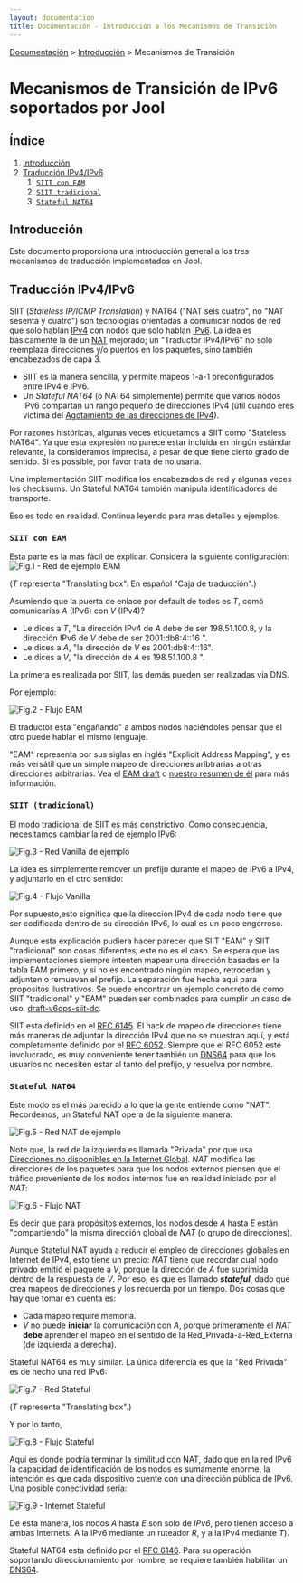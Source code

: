```yaml
---
layout: documentation
title: Documentación - Introducción a los Mecanismos de Transición
---
```


[Documentación](esp-doc-index.html) > [Introducción](esp-doc-index.html#introduccion) > Mecanismos de Transición

# Mecanismos de Transición de IPv6 soportados por Jool

## Índice

1. [Introducción](#introduccion)
2. [Traducción IPv4/IPv6](#traudccion-ipv4ipv6)
	1. [`SIIT con EAM`](#siit-con-eam)
    2. [`SIIT tradicional`](#siit-tradicional)
    3. [`Stateful NAT64`](#stateful-nat64)
    
## Introducción
 Este documento proporciona una introducción general a los tres mecanismos de traducción implementados en Jool.
 
## Traducción IPv4/IPv6
 
 SIIT (_Stateless IP/ICMP Translation_) y NAT64 ("NAT seis cuatro", no "NAT sesenta y cuatro") son tecnologías orientadas a comunicar nodos de red que solo hablan [IPv4](http://es.wikipedia.org/wiki/IPv4) con nodos que solo hablan [IPv6](http://es.wikipedia.org/wiki/IPv6).
 La idea es básicamente la de un [NAT](http://es.wikipedia.org/wiki/Traducci%C3%B3n_de_direcciones_de_red) mejorado; un "Traductor IPv4/IPv6" no solo reemplaza direcciones y/o puertos en los paquetes, sino también encabezados de capa 3.
 
 - SIIT es la manera sencilla, y permite mapeos 1-a-1 preconfigurados entre IPv4 e IPv6.
 - Un _Stateful NAT64_ (o NAT64 simplemente) permite que varios nodos IPv6 compartan un rango pequeño de direcciones IPv4 (útil cuando eres victima del [Agotamiento de las direcciones de IPv4](http://es.wikipedia.org/wiki/Agotamiento_de_las_direcciones_IPv4)).
 
 Por razones históricas, algunas veces etiquetamos a SIIT como "Stateless NAT64". Ya que esta expresión no parece estar incluida en ningún estándar relevante, la consideramos imprecisa, a pesar de que tiene cierto grado de sentido. Si es possible, por favor trata de no usarla.
 
Una implementación SIIT modifica los encabezados de red y algunas veces los checksums. Un Stateful NAT64 también manipula identificadores de transporte.

Eso es todo en realidad. Continua leyendo para mas detalles y ejemplos.

### `SIIT con EAM`

Esta parte es la mas fácil de explicar. Considera la siguiente configuración:
![Fig.1 - Red de ejemplo EAM](images/network/eam.svg)

(_T_ representa "Translating box". En español "Caja de traducción".)

Asumiendo que la puerta de enlace por default de todos es _T_, comó comunicarías _A_ (IPv6) con _V_ (IPv4)?

- Le dices a _T_, "La dirección IPv4 de _A_ debe de ser 198.51.100.8, y la dirección IPv6 de _V_ debe de ser 2001:db8:4::16 ".
- Le dices a _A_, "la dirección de _V_ es 2001:db8:4::16".
- Le dices a _V_, "la dirección de _A_ es 198.51.100.8 ".

La primera es realizada por SIIT, las demás pueden ser realizadas vía DNS.

Por ejemplo:

![Fig.2 - Flujo EAM](images/flow/eam.svg)

El traductor esta "engañando" a ambos nodos haciéndoles pensar que el otro puede hablar el mismo lenguaje.

"EAM" representa por sus siglas en inglés "Explicit Address Mapping", y es más versátil que un simple mapeo de direcciones aribtrarias a otras direcciones arbitrarias. Vea el [EAM draft](https://tools.ietf.org/html/draft-anderson-v6ops-siit-eam-02) o [nuestro resumen de él](esp-misc-eamt.html) para más información.

### `SIIT (tradicional)`

El modo tradicional de SIIT es más constrictivo. Como consecuencia, necesitamos cambiar la red de ejemplo IPv6:

![Fig.3 - Red Vanilla de ejemplo](images/network/vanilla.svg)

La idea es simplemente remover un prefijo durante el mapeo de IPv6 a IPv4, y adjuntarlo en el otro sentido:

![Fig.4 - Flujo Vanilla](images/flow/vanilla.svg)

Por supuesto,esto significa que la dirección IPv4 de cada nodo tiene que ser codificada dentro de su dirección IPv6, lo cual es un poco engorroso.

Aunque esta explicación pudiera hacer parecer que  SIIT "EAM" y SIIT "tradicional" son cosas diferentes, este no es el caso. Se espera que las implementaciones siempre intenten mapear una dirección basadas en la tabla EAM primero, y si no es encontrado ningún mapeo, retrocedan y adjunten o remuevan el prefijo. La separación fue hecha aqui para propositos ilustrativos. Se puede encontrar un ejemplo concreto de como SIIT "tradicional" y "EAM" pueden ser combinados para cumplir un caso de uso. [draft-v6ops-siit-dc](http://tools.ietf.org/html/draft-ietf-v6ops-siit-dc-00).

SIIT esta definido en el [RFC 6145](http://tools.ietf.org/html/rfc6145). El hack de mapeo de direcciones tiene más maneras de adjuntar la dirección IPv4 que no se muestran aquí, y está completamente definido por el [RFC 6052](http://tools.ietf.org/html/rfc6052). Siempre que el RFC 6052 esté involucrado, es muy conveniente tener también un [DNS64](esp-op-dns64.html) para que los usuarios no necesiten estar al tanto del prefijo, y resuelva por nombre.

### `Stateful NAT64`

Este modo es el más parecido a lo que la gente entiende como "NAT". Recordemos, un Stateful NAT opera de la siguiente manera:

![Fig.5 - Red NAT de ejemplo](images/network/nat.svg)

Note que, la red de la izquierda es llamada "Privada" por que usa [Direcciones no disponibles en la Internet Global](http://es.wikipedia.org/wiki/Red_privada).  _NAT_ modifica las direcciones de los paquetes para que los nodos externos piensen que el tráfico proveniente de los nodos internos fue en realidad iniciado por el _NAT_:

![Fig.6 - Flujo NAT](images/flow/nat.svg)

Es decir que para propósitos externos, los nodos desde _A_ hasta _E_ están "compartiendo" la misma dirección global de _NAT_ (o grupo de direcciones).

Aunque Stateful NAT ayuda a reducir el empleo de direcciones globales en Internet de IPv4, esto tiene un precio: _NAT_ tiene que recordar cual nodo privado emitió el paquete a _V_, porque la dirección de _A_ fue suprimida dentro de la respuesta de _V_. Por eso, es que es  llamado ***stateful***, dado que crea mapeos de direcciones y los recuerda por un tiempo. Dos cosas que hay que tomar en cuenta es:

- Cada mapeo require memoria.
- _V_ no puede **iniciar** la comunicación con _A_, porque primeramente el _NAT_ **debe** aprender el mapeo en el sentido de la Red_Privada-a-Red_Externa (de izquierda a derecha).

Stateful NAT64 es muy similar. La única diferencia es que la "Red Privada" es de hecho una red IPv6:

![Fig.7 - Red Stateful](images/network/stateful.svg)

(_T_ representa "Translating box".)

Y por lo tanto,

![Fig.8 - Flujo Stateful](images/flow/stateful.svg)

Aqui es donde podría terminar la similitud con NAT, dado que en la red IPv6 la capacidad de identificación de los nodos es sumamente enorme, la intención es que cada dispositivo cuente con una dirección pública de IPv6. Una posible conectividad sería:

![Fig.9 - Internet Stateful](images/network/full.svg)

De esta manera, los nodos _A_ hasta _E_ son solo de _IPv6_, pero tienen acceso a ambas Internets. A la IPv6 mediante un ruteador _R_, y a la IPv4 mediante _T_).

Stateful NAT64 esta definido por el [RFC 6146](http://tools.ietf.org/html/rfc6146). Para su operación soportando direccionamiento por nombre, se requiere también habilitar un [DNS64](esp-op-dns64.html).


